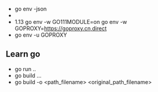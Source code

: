 - go env -json
-
- 1.13
 go env -w GO111MODULE=on
 go env -w GOPROXY=https://goproxy.cn,direct
-  go env -u GOPROXY

## Learn go
- go run ..
- go build ...
- go build -o <path_filename> <original_path_filename>

